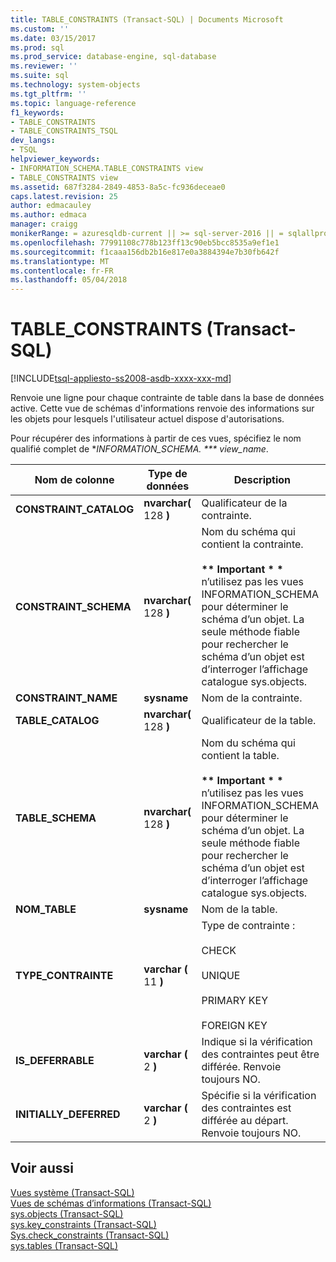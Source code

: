 ```yaml
---
title: TABLE_CONSTRAINTS (Transact-SQL) | Documents Microsoft
ms.custom: ''
ms.date: 03/15/2017
ms.prod: sql
ms.prod_service: database-engine, sql-database
ms.reviewer: ''
ms.suite: sql
ms.technology: system-objects
ms.tgt_pltfrm: ''
ms.topic: language-reference
f1_keywords:
- TABLE_CONSTRAINTS
- TABLE_CONSTRAINTS_TSQL
dev_langs:
- TSQL
helpviewer_keywords:
- INFORMATION_SCHEMA.TABLE_CONSTRAINTS view
- TABLE_CONSTRAINTS view
ms.assetid: 687f3284-2849-4853-8a5c-fc936deceae0
caps.latest.revision: 25
author: edmacauley
ms.author: edmaca
manager: craigg
monikerRange: = azuresqldb-current || >= sql-server-2016 || = sqlallproducts-allversions
ms.openlocfilehash: 77991108c778b123ff13c90eb5bcc8535a9ef1e1
ms.sourcegitcommit: f1caaa156db2b16e817e0a3884394e7b30fb642f
ms.translationtype: MT
ms.contentlocale: fr-FR
ms.lasthandoff: 05/04/2018
---
```

# <a name="tableconstraints-transact-sql"></a>TABLE_CONSTRAINTS (Transact-SQL)
[!INCLUDE[tsql-appliesto-ss2008-asdb-xxxx-xxx-md](../../includes/tsql-appliesto-ss2008-asdb-xxxx-xxx-md.md)]

  Renvoie une ligne pour chaque contrainte de table dans la base de données active. Cette vue de schémas d'informations renvoie des informations sur les objets pour lesquels l'utilisateur actuel dispose d'autorisations.  
  
 Pour récupérer des informations à partir de ces vues, spécifiez le nom qualifié complet de **INFORMATION_SCHEMA. *** view_name*.  
  
|Nom de colonne|Type de données| Description|  
|-----------------|---------------|-----------------|  
|**CONSTRAINT_CATALOG**|**nvarchar(** 128 **)**|Qualificateur de la contrainte.|  
|**CONSTRAINT_SCHEMA**|**nvarchar(** 128 **)**|Nom du schéma qui contient la contrainte.<br /><br /> **\*\* Important \* \***  n’utilisez pas les vues INFORMATION_SCHEMA pour déterminer le schéma d’un objet. La seule méthode fiable pour rechercher le schéma d’un objet est d’interroger l’affichage catalogue sys.objects.|  
|**CONSTRAINT_NAME**|**sysname**|Nom de la contrainte.|  
|**TABLE_CATALOG**|**nvarchar(** 128 **)**|Qualificateur de la table.|  
|**TABLE_SCHEMA**|**nvarchar(** 128 **)**|Nom du schéma qui contient la table.<br /><br /> **\*\* Important \* \***  n’utilisez pas les vues INFORMATION_SCHEMA pour déterminer le schéma d’un objet. La seule méthode fiable pour rechercher le schéma d’un objet est d’interroger l’affichage catalogue sys.objects.|  
|**NOM_TABLE**|**sysname**|Nom de la table.|  
|**TYPE_CONTRAINTE**|**varchar (** 11 **)**|Type de contrainte :<br /><br /> CHECK<br /><br /> UNIQUE<br /><br /> PRIMARY KEY<br /><br /> FOREIGN KEY|  
|**IS_DEFERRABLE**|**varchar (** 2 **)**|Indique si la vérification des contraintes peut être différée. Renvoie toujours NO.|  
|**INITIALLY_DEFERRED**|**varchar (** 2 **)**|Spécifie si la vérification des contraintes est différée au départ. Renvoie toujours NO.|  
  
## <a name="see-also"></a>Voir aussi  
 [Vues système &#40;Transact-SQL&#41;](http://msdn.microsoft.com/library/35a6161d-7f43-4e00-bcd3-3091f2015e90)   
 [Vues de schémas d’informations &#40;Transact-SQL&#41;](~/relational-databases/system-information-schema-views/system-information-schema-views-transact-sql.md)   
 [sys.objects &#40;Transact-SQL&#41;](../../relational-databases/system-catalog-views/sys-objects-transact-sql.md)   
 [sys.key_constraints &#40;Transact-SQL&#41;](../../relational-databases/system-catalog-views/sys-key-constraints-transact-sql.md)   
 [Sys.check_constraints &#40;Transact-SQL&#41;](../../relational-databases/system-catalog-views/sys-check-constraints-transact-sql.md)   
 [sys.tables &#40;Transact-SQL&#41;](../../relational-databases/system-catalog-views/sys-tables-transact-sql.md)  
  
  
